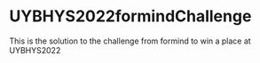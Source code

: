 # UYBHYS2022formindChallenge
This is the solution to the challenge from formind to win a place at UYBHYS2022
